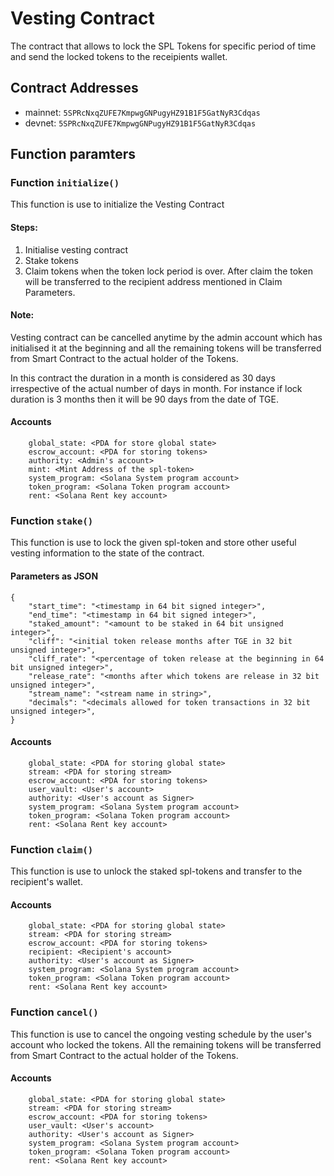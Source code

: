 # Vesting Contract

The contract that allows to lock the SPL Tokens for specific period of time and send the locked tokens to the receipients wallet.

## Contract Addresses

- mainnet: `5SPRcNxqZUFE7KmpwgGNPugyHZ91B1F5GatNyR3Cdqas`
- devnet: `5SPRcNxqZUFE7KmpwgGNPugyHZ91B1F5GatNyR3Cdqas`

## Function paramters

### Function `initialize()`

This function is use to initialize the Vesting Contract

#### Steps:

1. Initialise vesting contract
2. Stake tokens
3. Claim tokens when the token lock period is over. After claim the token will be transferred to the recipient address mentioned in Claim Parameters.


#### Note: 

Vesting contract can be cancelled anytime by the admin account which has initialised it at the beginning and all the remaining tokens will be transferred from Smart Contract to the actual holder of the Tokens.

In this contract the duration in a month is considered as 30 days irrespective of the actual number of days in month. For instance if lock duration is 3 months then it will be 90 days from the date of TGE.

#### Accounts

```
    global_state: <PDA for store global state>
    escrow_account: <PDA for storing tokens>
    authority: <Admin's account>
    mint: <Mint Address of the spl-token>
    system_program: <Solana System program account>
    token_program: <Solana Token program account>
    rent: <Solana Rent key account>
```


### Function `stake()`

This function is use to lock the given spl-token and store other useful vesting information to the state of the contract.

#### Parameters as JSON

```
{
    "start_time": "<timestamp in 64 bit signed integer>",
    "end_time": "<timestamp in 64 bit signed integer>",
    "staked_amount": "<amount to be staked in 64 bit unsigned integer>",
    "cliff": "<initial token release months after TGE in 32 bit unsigned integer>",
    "cliff_rate": "<percentage of token release at the beginning in 64 bit unsigned integer>",
    "release_rate": "<months after which tokens are release in 32 bit unsigned integer>",
    "stream_name": "<stream name in string>",
    "decimals": "<decimals allowed for token transactions in 32 bit unsigned integer>",
}
```

#### Accounts

```
    global_state: <PDA for storing global state>
    stream: <PDA for storing stream>
    escrow_account: <PDA for storing tokens>
    user_vault: <User's account>
    authority: <User's account as Signer>
    system_program: <Solana System program account>
    token_program: <Solana Token program account>
    rent: <Solana Rent key account>
```


### Function `claim()`

This function is use to unlock the staked spl-tokens and transfer to the recipient's wallet.

#### Accounts

```
    global_state: <PDA for storing global state>
    stream: <PDA for storing stream>
    escrow_account: <PDA for storing tokens>
    recipient: <Recipient's account>
    authority: <User's account as Signer>
    system_program: <Solana System program account>
    token_program: <Solana Token program account>
    rent: <Solana Rent key account>
```


### Function `cancel()`

This function is use to cancel the ongoing vesting schedule by the user's account who locked the tokens. All the remaining tokens will be transferred from Smart Contract to the actual holder of the Tokens.

#### Accounts

```
    global_state: <PDA for storing global state>
    stream: <PDA for storing stream>
    escrow_account: <PDA for storing tokens>
    user_vault: <User's account>
    authority: <User's account as Signer>
    system_program: <Solana System program account>
    token_program: <Solana Token program account>
    rent: <Solana Rent key account>
```
